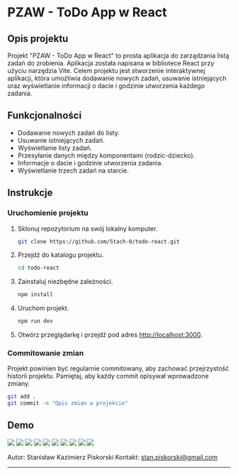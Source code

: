 
# PZAW - ToDo App w React

## Opis projektu

Projekt "PZAW - ToDo App w React" to prosta aplikacja do zarządzania listą zadań do zrobienia. Aplikacja została napisana w bibliotece React przy użyciu narzędzia Vite. Celem projektu jest stworzenie interaktywnej aplikacji, która umożliwia dodawanie nowych zadań, usuwanie istniejących oraz wyświetlanie informacji o dacie i godzinie utworzenia każdego zadania.

## Funkcjonalności

- Dodawanie nowych zadań do listy.
- Usuwanie istniejących zadań.
- Wyświetlanie listy zadań.
- Przesyłanie danych między komponentami (rodzic-dziecko).
- Informacje o dacie i godzinie utworzenia zadania.
- Wyświetlanie trzech zadań na starcie.

## Instrukcje

### Uruchomienie projektu

1. Sklonuj repozytorium na swój lokalny komputer.

   ```bash
   git clone https://github.com/Stach-0/todo-react.git
   ```

2. Przejdź do katalogu projektu.

   ```bash
   cd todo-react
   ```

3. Zainstaluj niezbędne zależności.

   ```bash
   npm install
   ```

4. Uruchom projekt.

   ```bash
   npm run dev
   ```

5. Otwórz przeglądarkę i przejdź pod adres [http://localhost:3000](http://localhost:3000).

### Commitowanie zmian

Projekt powinien być regularnie commitowany, aby zachować przejrzystość historii projektu. Pamiętaj, aby każdy commit opisywał wprowadzone zmiany.

```bash
git add .
git commit -m "Opis zmian w projekcie"
```

## Demo



![](https://media.tenor.com/jeYb8iK3YfsAAAAi/skull-skullgif.gif)
![](https://media.tenor.com/jeYb8iK3YfsAAAAi/skull-skullgif.gif)
![](https://media.tenor.com/jeYb8iK3YfsAAAAi/skull-skullgif.gif)
![](https://media.tenor.com/jeYb8iK3YfsAAAAi/skull-skullgif.gif)
![](https://media.tenor.com/jeYb8iK3YfsAAAAi/skull-skullgif.gif)
![](https://media.tenor.com/jeYb8iK3YfsAAAAi/skull-skullgif.gif)
![](https://media.tenor.com/jeYb8iK3YfsAAAAi/skull-skullgif.gif)
![](https://media.tenor.com/jeYb8iK3YfsAAAAi/skull-skullgif.gif)
![](https://media.tenor.com/jeYb8iK3YfsAAAAi/skull-skullgif.gif)
![](https://media.tenor.com/jeYb8iK3YfsAAAAi/skull-skullgif.gif)







Autor: Stanisław Kazimierz Piskorski
Kontakt: stan.piskorski@gmail.com

---